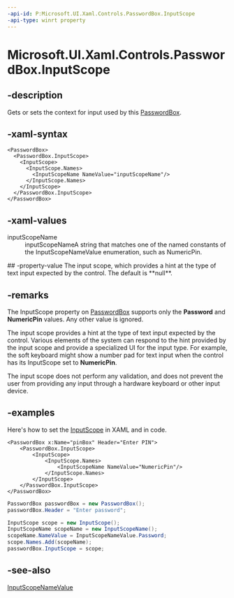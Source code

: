 ```yaml
---
-api-id: P:Microsoft.UI.Xaml.Controls.PasswordBox.InputScope
-api-type: winrt property
---
```


<!-- Property syntax
public Windows.UI.Xaml.Input.InputScope InputScope { get;  set; }
-->

# Microsoft.UI.Xaml.Controls.PasswordBox.InputScope

## -description
Gets or sets the context for input used by this [PasswordBox](passwordbox.md).

## -xaml-syntax
```xaml
<PasswordBox>
  <PasswordBox.InputScope>
    <InputScope>
      <InputScope.Names>
        <InputScopeName NameValue="inputScopeName"/>
      </InputScope.Names>
    </InputScope>
  </PasswordBox.InputScope>
</PasswordBox>
```


## -xaml-values
<dl><dt>inputScopeName</dt><dd>inputScopeNameA string that matches one of the named constants of the InputScopeNameValue enumeration, such as NumericPin.</dd>
</dl>
## -property-value
The input scope, which provides a hint at the type of text input expected by the control. The default is **null**.

## -remarks
The InputScope property on [PasswordBox](passwordbox.md) supports only the **Password** and **NumericPin** values. Any other value is ignored.

The input scope provides a hint at the type of text input expected by the control. Various elements of the system can respond to the hint provided by the input scope and provide a specialized UI for the input type. For example, the soft keyboard might show a number pad for text input when the control has its InputScope set to **NumericPin**.

The input scope does not perform any validation, and does not prevent the user from providing any input through a hardware keyboard or other input device.

## -examples
Here's how to set the [InputScope](../microsoft.ui.xaml.input/inputscope.md) in XAML and in code.

```xaml
<PasswordBox x:Name="pinBox" Header="Enter PIN">
    <PasswordBox.InputScope>
        <InputScope>
            <InputScope.Names>
                <InputScopeName NameValue="NumericPin"/>
            </InputScope.Names>
        </InputScope>
    </PasswordBox.InputScope>
</PasswordBox>
```

```csharp
PasswordBox passwordBox = new PasswordBox();
passwordBox.Header = "Enter password";

InputScope scope = new InputScope();
InputScopeName scopeName = new InputScopeName();
scopeName.NameValue = InputScopeNameValue.Password;
scope.Names.Add(scopeName);
passwordBox.InputScope = scope;
```



## -see-also
[InputScopeNameValue](../microsoft.ui.xaml.input/inputscopenamevalue.md)
